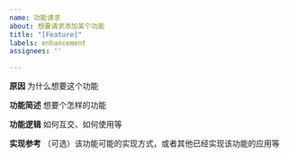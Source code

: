 ```yaml
---
name: 功能请求
about: 想要请求添加某个功能
title: "[Feature]"
labels: enhancement
assignees: ''

---
```


**原因**
为什么想要这个功能

**功能简述**
想要个怎样的功能

**功能逻辑**
如何互交、如何使用等

**实现参考**
（可选）该功能可能的实现方式，或者其他已经实现该功能的应用等
